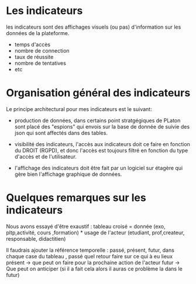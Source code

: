 
# Les indicateurs 

les indicateurs sont des affichages visuels (ou pas) d'information sur les données de la plateforme.

- temps d'accès
- nombre de connection
- taux de réussite 
- nombre de tentatives 
- etc



# Organisation général des indicateurs



Le principe architectural pour mes indicateurs est le suivant:

- production de données, dans certains point stratgégiques de PLaton sont placé des "espions" qui envois sur la base de donnée de suivie des json qui sont affectés dans des tables.

- visibilité des indicateurs, l'accès aux indicateurs doit ce faire en fonction du DROIT (RGPD), et donc l'accès est toujours filtré en fonction du type d'accès et de l'utilisateur.

- l'affichage des indicateurs doit être fait par un logiciel sur étagère qui gère bien l'affichage graphique de données.





# Quelques remarques sur les indicateurs

Nous avons essayé d'être exaustif :
tableau croisé = donnée (exo, pltp,activité, cours ,formation) 
    * usage de l'acteur (etudiant, prof,createur, responsable, didactitien)

Il faudrais ajouter la référence temporelle : passé, présent, futur, dans chaque case du tableau ,
passé quel retour faire sur ce qui à eu lieux 
présent -> que peut on faire pour la prochaine action de l'acteur 
futur -> Que peut on anticiper (si il a fait cela alors il auras ce problème la dans le futur)

